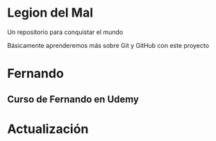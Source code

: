 # Legion del Mal

Un repositorio para conquistar el mundo

Básicamente aprenderemos más sobre Git y GitHub con este proyecto

# Fernando

## Curso de Fernando en Udemy

# Actualización
